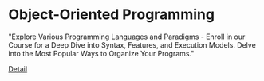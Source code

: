# Object-Oriented Programming

"Explore Various Programming Languages and Paradigms - Enroll in our Course for a Deep Dive into Syntax, Features, and Execution Models. Delve into the Most Popular Ways to Organize Your Programs." 

[Detail](https://eduitfree.com/XYZv)